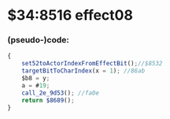 ﻿
# $34:8516 effect08



### (pseudo-)code:
```js
{
	set52toActorIndexFromEffectBit();//$8532
	targetBitToCharIndex(x = 1); //86ab
	$b8 = y;
	a = #19;
	call_2e_9d53(); //fa0e
	return $8689();
}
```



